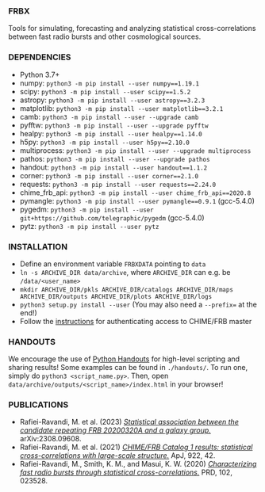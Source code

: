 ### FRBX

Tools for simulating, forecasting and analyzing statistical cross-correlations between fast radio bursts and other cosmological sources.

### DEPENDENCIES

- Python 3.7+
- numpy:    `python3 -m pip install --user numpy==1.19.1`
- scipy:    `python3 -m pip install --user scipy==1.5.2`
- astropy:  `python3 -m pip install --user astropy==3.2.3`
- matplotlib:   `python3 -m pip install --user matplotlib==3.2.1`
- camb: `python3 -m pip install --user --upgrade camb`
- pyfftw:   `python3 -m pip install --user --upgrade pyfftw`
- healpy:   `python3 -m pip install --user healpy==1.14.0`
- h5py:     `python3 -m pip install --user h5py==2.10.0`
- multiprocess: `python3 -m pip install --user --upgrade multiprocess`
- pathos:   `python3 -m pip install --user --upgrade pathos`
- handout:  `python3 -m pip install --user handout==1.1.2`
- corner:   `python3 -m pip install --user corner==2.1.0`
- requests: `python3 -m pip install --user requests==2.24.0`
- chime_frb_api:    `python3 -m pip install --user chime_frb_api==2020.8`
- pymangle: `python3 -m pip install --user pymangle==0.9.1` (gcc-5.4.0)
- pygedm:   `python3 -m pip install --user git+https://github.com/telegraphic/pygedm` (gcc-5.4.0)
- pytz:     `python3 -m pip install --user pytz`

### INSTALLATION

- Define an environment variable `FRBXDATA` pointing to `data`
- `ln -s ARCHIVE_DIR data/archive`, where `ARCHIVE_DIR` can e.g. be `/data/<user_name>`
- `mkdir ARCHIVE_DIR/pkls ARCHIVE_DIR/catalogs ARCHIVE_DIR/maps ARCHIVE_DIR/outputs ARCHIVE_DIR/plots ARCHIVE_DIR/logs`
- `python3 setup.py install --user` (You may also need a `--prefix=` at the end!)
- Follow the [instructions](https://github.com/CHIMEFRB/frb-master/wiki/CHIME-FRB-Authentication#quickstart)
for authenticating access to CHIME/FRB master

### HANDOUTS

We encourage the use of [Python Handouts](https://github.com/danijar/handout) for high-level
scripting and sharing results! Some examples can be found in `./handouts/`. To run one, simply
do `python3 <script_name.py>`. Then, open `data/archive/outputs/<script_name>/index.html` in
your browser!

### PUBLICATIONS

- Rafiei-Ravandi, M. et al. (2023) [*Statistical association between the candidate repeating FRB 20200320A and a galaxy group.*](https://ui.adsabs.harvard.edu/abs/2023arXiv230809608R/abstract) arXiv:2308.09608.
- Rafiei-Ravandi, M. et al. (2021) [*CHIME/FRB Catalog 1 results: statistical cross-correlations with large-scale structure.*](https://ui.adsabs.harvard.edu/abs/2021ApJ...922...42R/abstract) ApJ, 922, 42.
- Rafiei-Ravandi, M., Smith, K. M., and Masui, K. W. (2020) [*Characterizing fast radio bursts through statistical cross-correlations.*](https://ui.adsabs.harvard.edu/abs/2020PhRvD.102b3528R/abstract) PRD, 102, 023528.
